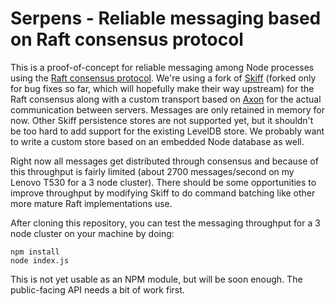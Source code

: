 # Serpens - Reliable messaging based on Raft consensus protocol

This is a proof-of-concept for reliable messaging among Node processes
using the [Raft consensus protocol][raft]. We're using a fork of
[Skiff][] (forked only for bug fixes so far, which will hopefully make
their way upstream) for the Raft consensus along with a custom
transport based on [Axon][] for the actual communication between
servers. Messages are only retained in memory for now. Other Skiff
persistence stores are not supported yet, but it shouldn't be too hard
to add support for the existing LevelDB store. We probably want to
write a custom store based on an embedded Node database as well.

Right now all messages get distributed through consensus and because
of this throughput is fairly limited (about 2700 messages/second on my
Lenovo T530 for a 3 node cluster). There should be some opportunities
to improve throughput by modifying Skiff to do command batching like
other more mature Raft implementations use.

After cloning this repository, you can test the messaging throughput
for a 3 node cluster on your machine by doing:

    npm install
    node index.js

This is not yet usable as an NPM module, but will be soon enough. The
public-facing API needs a bit of work first.

[raft]: http://raftconsensus.github.io/
[skiff]: https://github.com/bbrowning/skiff-algorithm
[axon]: https://github.com/tj/axon
